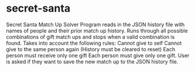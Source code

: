 # secret-santa
Secret Santa Match Up Solver
Program reads in the JSON history file with names of people and their prior match up history.
Runs through all possible combinations of gift match ups and stops when a valid combination is found.
Takes into account the following rules:
  Cannot give to self
  Cannot give to the same person again (History must be cleared to reset)
  Each person must receive only one gift
  Each person must give only one gift.
User is asked if they want to save the new match up to the JSON history file.
